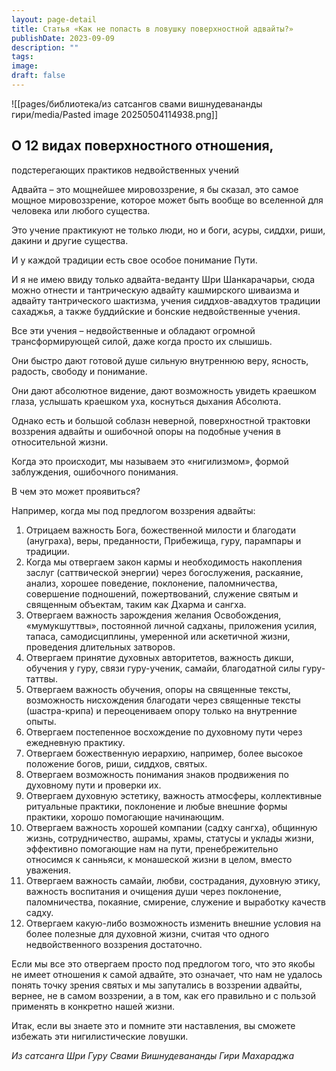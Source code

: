 ```yaml
---
layout: page-detail
title: Статья «Как не попасть в ловушку поверхностной адвайты?»
publishDate: 2023-09-09
description: ""
tags: 
image: 
draft: false
---
```

![[pages/библиотека/из сатсангов свами вишнудевананды гири/media/Pasted image 20250504114938.png]]
## О 12 видах поверхностного отношения,   
 подстерегающих практиков недвойственных учений 

  
 Адвайта – это мощнейшее мировоззрение, я бы сказал, это самое мощное мировоззрение, которое может быть вообще во вселенной для человека или любого существа.

 Это учение практикуют не только люди, но и боги, асуры, сиддхи, риши, дакини и другие существа.

 И у каждой традиции есть свое особое понимание Пути.

 И я не имею ввиду только адвайта-веданту Шри Шанкарачарьи, сюда можно отнести и тантрическую адвайту кашмирского шиваизма и адвайту тантрического шактизма, учения сиддхов-авадхутов традиции сахаджья, а также буддийские и бонские недвойственные учения.

 Все эти учения – недвойственные и обладают огромной трансформирующей силой, даже когда просто их слышишь.

 Они быстро дают готовой душе сильную внутреннюю веру, ясность, радость, свободу и понимание.

 Они дают абсолютное видение, дают возможность увидеть краешком глаза, услышать краешком уха, коснуться дыхания Абсолюта.

 Однако есть и большой соблазн неверной, поверхностной трактовки воззрения адвайты и ошибочной опоры на подобные учения в относительной жизни.

 Когда это происходит, мы называем это «нигилизмом», формой заблуждения, ошибочного понимания.

  
 В чем это может проявиться?

 Например, когда мы под предлогом воззрения адвайты:

1. Отрицаем важность Бога, божественной милости и благодати (ануграха), веры, преданности, Прибежища, гуру, парампары и традиции.
2. Когда мы отвергаем закон кармы и необходимость накопления заслуг (саттвической энергии) через богослужения, раскаяние, анализ, хорошее поведение, поклонение, паломничества, совершение подношений, пожертвований, служение святым и священным объектам, таким как Дхарма и сангха.
3. Отвергаем важность зарождения желания Освобождения, «мумукшуттвы», постоянной личной садханы, приложения усилия, тапаса, самодисциплины, умеренной или аскетичной жизни, проведения длительных затворов.
4. Отвергаем принятие духовных авторитетов, важность дикши, обучения у гуру, связи гуру-ученик, самайи, благодатной силы гуру-таттвы.
5. Отвергаем важность обучения, опоры на священные тексты, возможность нисхождения благодати через священные тексты (шастра-крипа) и переоцениваем опору только на внутренние опыты.
6. Отвергаем постепенное восхождение по духовному пути через ежедневную практику.
7. Отвергаем божественную иерархию, например, более высокое положение богов, риши, сиддхов, святых.
8. Отвергаем возможность понимания знаков продвижения по духовному пути и проверки их.
9. Отвергаем духовную эстетику, важность атмосферы, коллективные ритуальные практики, поклонение и любые внешние формы практики, хорошо помогающие начинающим.
10. Отвергаем важность хорошей компании (садху сангха), общинную жизнь, сотрудничество, ашрамы, храмы, статусы и уклады жизни, эффективно помогающие нам на пути, пренебрежительно относимся к санньяси, к монашеской жизни в целом, вместо уважения.
11. Отвергаем важность самайи, любви, сострадания, духовную этику, важность воспитания и очищения души через поклонение, паломничества, покаяние, смирение, служение и выработку качеств садху.
12. Отвергаем какую-либо возможность изменить внешние условия на более полезные для духовной жизни, считая что одного недвойственного воззрения достаточно.

  
 Если мы все это отвергаем просто под предлогом того, что это якобы не имеет отношения к самой адвайте, это означает, что нам не удалось понять точку зрения святых и мы запутались в воззрении адвайты, вернее, не в самом воззрении, а в том, как его правильно и с пользой применять в конкретно нашей жизни.

 Итак, если вы знаете это и помните эти наставления, вы сможете избежать эти нигилистические ловушки.

*Из сатсанга Шри Гуру Свами Вишнудевананды Гири Махараджа*